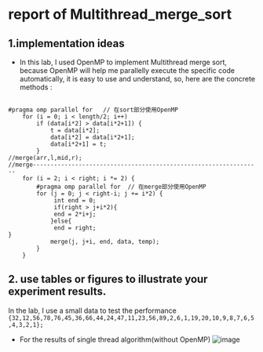 # report of Multithread_merge_sort

## 1.implementation ideas

- In this lab, I used OpenMP to implement Multithread merge sort, because OpenMP will help me parallelly execute the specific 
 code automatically, it is easy to use and understand, so, here are the concrete methods :

<pre><code>
#pragma omp parallel for   // 在sort部分使用OpenMP
    for (i = 0; i < length/2; i++)
        if (data[i*2] > data[i*2+1]) {
            t = data[i*2];
            data[i*2] = data[i*2+1];
            data[i*2+1] = t;
        }
//merge(arr,l,mid,r);
//merge-----------------------------------------------------------------
    for (i = 2; i < right; i *= 2) {
        #pragma omp parallel for  // 在merge部分使用OpenMP
        for (j = 0; j < right-i; j += i*2) {
             int end = 0;
             if(right > j+i*2){
             end = 2*i+j;
            }else{
             end = right;
}
            merge(j, j+i, end, data, temp);
        }
    }
</code></pre>

## 2. use tables or figures to illustrate your experiment results.
 In the lab, I use a small data to test the performance
 `
 {32,12,56,78,76,45,36,66,44,24,47,11,23,56,89,2,6,1,19,20,10,9,8,7,6,5,4,3,2,1};
 `
- For the results of single thread algorithm(without OpenMP)
![image](https://github.com/sustech-se2019/coverage-lab-SUSTechBruce/blob/master/screen_shot4.png)
